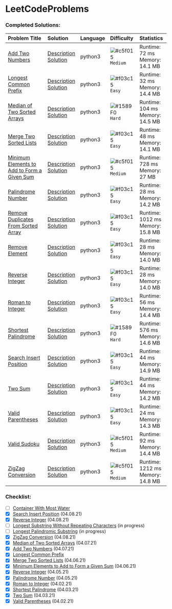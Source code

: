 # LeetCodeProblems


### Completed Solutions:

| Problem Title | Solution | Language | Difficulty | Statistics |
| :---          | :---     | :---     | :---       | :---       |
| [Add Two Numbers](https://leetcode.com/problems/add-two-numbers/) | [Description](Add-Two-Numbers/Description.md) <br> [Solution](Add-Two-Numbers/solution.py)| python3 | ![#c5f015](https://via.placeholder.com/15/FFE200/000000?text=+) `Medium` | Runtime: 72 ms <br> Memory: 14.1 MB |
| [Longest Common Prefix](https://leetcode.com/problems/longest-common-prefix/) | [Description](Longest-Common-Prefix/Description.md) <br> [Solution](Longest-Common-Prefix/solution.py)| python3 | ![#f03c15](https://via.placeholder.com/15/00FF16/000000?text=+) `Easy` | Runtime: 32 ms <br> Memory: 14.4 MB |
| [Median of Two Sorted Arrays](https://leetcode.com/problems/median-of-two-sorted-arrays/) | [Description](Median-of-Two-Sorted-Arrays/Description.md) <br> [Solution](Median-of-Two-Sorted-Arrays/solution.py)| python3 | ![#1589F0](https://via.placeholder.com/15/FF0000/000000?text=+) `Hard` | Runtime: 104 ms <br> Memory: 14.5 MB |
| [Merge Two Sorted Lists](https://leetcode.com/problems/merge-two-sorted-lists/) | [Description](Merge-Two-Sorted-Lists/Description.md) <br> [Solution](Merge-Two-Sorted-Lists/solution.py)| python3 | ![#f03c15](https://via.placeholder.com/15/00FF16/000000?text=+) `Easy` | Runtime: 48 ms <br> Memory: 14.1 MB |
| [Minimum Elements to Add to Form a Given Sum](https://leetcode.com/problems/minimum-elements-to-add-to-form-a-given-sum/) | [Description](Minimum-Elements-to-Add-to-Form-a-Given-Sum/Description.md) <br> [Solution](Minimum-Elements-to-Add-to-Form-a-Given-Sum/solution.py)| python3 | ![#c5f015](https://via.placeholder.com/15/FFE200/000000?text=+) `Medium` | Runtime: 728 ms <br> Memory: 27 MB |
| [Palindrome Number](https://leetcode.com/problems/palindrome-number/) | [Description](Palindrome-Number/Description.md) <br> [Solution](Palindrome-Number/solution.py)| python3 | ![#f03c15](https://via.placeholder.com/15/00FF16/000000?text=+) `Easy` | Runtime: 28 ms <br> Memory: 14.2 MB |
| [Remove Duplicates From Sorted Array](https://leetcode.com/problems/remove-duplicates-from-sorted-array/) | [Description](Remove-Duplicates-From-Sorted-Array/Description.md) <br> [Solution](Remove-Duplicates-From-Sorted-Array/solution.py)| python3 | ![#f03c15](https://via.placeholder.com/15/00FF16/000000?text=+) `Easy` | Runtime: 1012 ms <br> Memory: 15.8 MB |
| [Remove Element](https://leetcode.com/problems/remove-element/) | [Description](Remove-Element/Description.md) <br> [Solution](Remove-Element/solution.py)| python3 | ![#f03c15](https://via.placeholder.com/15/00FF16/000000?text=+) `Easy` | Runtime: 28 ms <br> Memory: 14.0 MB |
| [Reverse Integer](https://leetcode.com/problems/reverse-integer/) | [Description](Reverse-Integer/Description.md) <br> [Solution](Reverse-Integer/solution.py)| python3 | ![#f03c15](https://via.placeholder.com/15/00FF16/000000?text=+) `Easy` | Runtime: 28 ms <br> Memory: 14.0 MB |
| [Roman to Integer](https://leetcode.com/problems/roman-to-integer/) | [Description](Roman-to-Integer/Description.md) <br> [Solution](Roman-to-Integer/solution.py)| python3 | ![#f03c15](https://via.placeholder.com/15/00FF16/000000?text=+) `Easy` | Runtime: 56 ms <br> Memory: 14.4 MB |
| [Shortest Palindrome](https://leetcode.com/problems/shortest-palindrome/) | [Description](Shortest-Palindrome/Description.md) <br> [Solution](Shortest-Palindrome/solution.py)| python3 | ![#1589F0](https://via.placeholder.com/15/FF0000/000000?text=+) `Hard` | Runtime: 576 ms <br> Memory: 14.6 MB |
| [Search Insert Position](https://leetcode.com/problems/search-insert-position/submissions/) | [Description](Search-Insert-Position/Description.md) <br> [Solution](Search-Insert-Position/solution.py)| python3 | ![#f03c15](https://via.placeholder.com/15/00FF16/000000?text=+) `Easy` | Runtime: 44 ms <br> Memory: 14.9 MB |
| [Two Sum](https://leetcode.com/problems/two-sum/) | [Description](Two-Sum/Description.md) <br> [Solution](Two-Sum/solution.py)| python3 | ![#f03c15](https://via.placeholder.com/15/00FF16/000000?text=+) `Easy` | Runtime: 44 ms <br> Memory: 14.2 MB |
| [Valid Parentheses](https://leetcode.com/problems/valid-parentheses/) | [Description](Valid-Parentheses/Description.md) <br> [Solution](Valid-Parentheses/solution.py)| python3 | ![#f03c15](https://via.placeholder.com/15/00FF16/000000?text=+) `Easy` | Runtime: 24 ms <br> Memory: 14.3 MB |
| [Valid Sudoku](https://leetcode.com/problems/valid-sudoku/) | [Description](Valid-Sudoku/Description.md) <br> [Solution](Valid-Sudoku/solution.py)| python3 | ![#c5f015](https://via.placeholder.com/15/FFE200/000000?text=+) `Medium` | Runtime: 92 ms <br> Memory: 14.4 MB |
| [ZigZag Conversion](https://leetcode.com/problems/zigZag-conversion/) | [Description](ZigZag-Conversion/Description.md) <br> [Solution](ZigZag-Conversion/solution.py)| python3 | ![#c5f015](https://via.placeholder.com/15/FFE200/000000?text=+) `Medium` | Runtime: 1212 ms <br> Memory: 14.8 MB |

### Checklist:
- [ ] [Container With Most Water](https://leetcode.com/problems/container-with-most-water/) 
- [x] [Search Insert Position](https://leetcode.com/problems/search-insert-position/submissions/) (04.08.21)
- [x] [Reverse Integer](https://leetcode.com/problems/reverse-integer/) (04.08.21)
- [ ] [Longest Substring Without Repeating Characters](https://leetcode.com/problems/longest-substring-without-repeating-characters/) (in progress)
- [ ] [Longest Palindromic Substring](https://leetcode.com/problems/longest-palindromic-substring/) (in progress)
- [x] [ZigZag Conversion](https://leetcode.com/problems/zigzag-conversion/) (04.08.21)
- [x] [Median of Two Sorted Arrays](https://leetcode.com/problems/median-of-two-sorted-arrays/) (04.07.21)
- [x] [Add Two Numbers](https://leetcode.com/problems/add-two-numbers/) (04.07.21)
- [x] [Longest Common Prefix](https://leetcode.com/problems/longest-common-prefix/)
- [x] [Merge Two Sorted Lists](https://leetcode.com/problems/merge-two-sorted-lists/) (04.06.21)
- [x] [Minimum Elements to Add to Form a Given Sum](https://leetcode.com/problems/minimum-elements-to-add-to-form-a-given-sum/) (04.06.21)
- [x] [Reverse Integer](https://leetcode.com/problems/reverse-integer/) (04.05.21)
- [x] [Palindrome Number](https://leetcode.com/problems/palindrome-number/) (04.05.21)
- [x] [Roman to Integer](https://leetcode.com/problems/roman-to-integer/) (04.02.21)
- [x] [Shortest Palindrome](https://leetcode.com/problems/shortest-palindrome/) (04.03.21)
- [x] [Two Sum](https://leetcode.com/problems/two-sum/) (04.03.21)
- [x] [Valid Parentheses](https://leetcode.com/problems/valid-parentheses/) (04.02.21)

